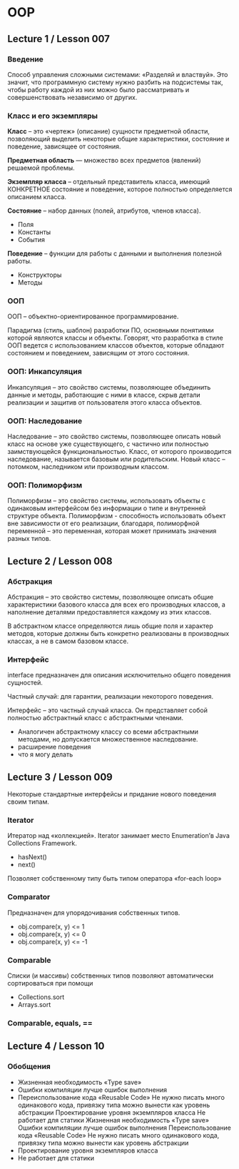 # OOP

## Lecture 1 / Lesson 007

### **Введение**

Способ управления сложными системами:
«Разделяй и властвуй».
Это значит, что программную систему нужно
разбить на подсистемы так, чтобы работу каждой
из них можно было рассматривать и совершенствовать
независимо от других.

### **Класс и его экземпляры** 

**Класс** – это «чертеж» (описание) сущности
предметной области, позволяющий выделить
некоторые общие характеристики, состояние
и поведение, зависящее от состояния.

**Предметная область** — множество всех предметов
(явлений) решаемой проблемы.

**Экземпляр класса** – отдельный представитель
класса, имеющий КОНКРЕТНОЕ состояние
и поведение, которое полностью определяется
описанием класса.

**Состояние** – набор данных (полей, атрибутов,
членов класса).
* Поля
* Константы
* События

**Поведение** – функции для работы с данными
и выполнения полезной работы.
* Конструкторы
* Методы

### **ООП**
ООП – объектно-ориентированное программирование.

Парадигма (стиль, шаблон) разработки ПО, основными
понятиями которой являются классы и объекты.
Говорят, что разработка в стиле ООП ведется
с использованием классов объектов, которые
обладают состоянием и поведением, зависящим
от этого состояния.

### **ООП: Инкапсуляция**
Инкапсуляция – это свойство системы,
позволяющее объединить данные и методы, работающие
с ними в классе, скрыв детали реализации и защитив
от пользователя этого класса объектов.

### **ООП: Наследование**
Наследование – это свойство системы, позволяющее
описать новый класс на основе уже существующего,
с частично или полностью заимствующейся
функциональностью.
Класс, от которого производится наследование,
называется базовым или родительским.
Новый класс – потомком, наследником или производным
классом.

### **ООП: Полиморфизм**
Полиморфизм – это свойство системы, использовать
объекты с одинаковым интерфейсом без информации о
типе и внутренней структуре объекта.
Полиморфизм - способность использовать объект вне
зависимости от его реализации, благодаря,
полиморфной переменной – это переменная, которая
может принимать значения разных типов.

## Lecture 2 / Lesson 008

### **Абстракция**
Абстракция – это свойство системы, позволяющее
описать общие характеристики базового класса
для всех его производных классов, а наполнение
деталями предоставляется каждому из этих классов.

В абстрактном классе определяются лишь общие поля
и характер методов, которые должны быть конкретно
реализованы в производных классах, а не в самом
базовом классе.

### **Интерфейс**

interface предназначен для описания исключительно
общего поведения сущностей.

Частный случай: для гарантии, реализации некоторого
поведения.

Интерфейс – это частный случай класса.
Он представляет собой полностью абстрактный
класс с абстрактными членами.

* Аналогичен абстрактному классу со всеми абстрактными
 методами, но допускается множественное наследование.
* расширение поведения
* что я могу делать

## Lecture 3 / Lesson 009

Некоторые стандартные интерфейсы и придание
нового поведения своим типам.

### **Iterator<E>**

Итератор над «коллекцией». Iterator занимает место
Enumeration’в Java Collections Framework.
* hasNext()
* next()

Позволяет собственному типу быть типом
оператора «for-each loop»

### **Comparator<E>**

Предназначен для упорядочивания собственных типов.
* obj.compare(x, y) <= 1
* obj.compare(x, y) <= 0
* obj.compare(x, y) <= -1

### **Comparable<E>**

Списки (и массивы) собственных типов позволяют автоматически
сортироваться при помощи
* Collections.sort
* Arrays.sort

### **Comparable, equals, ==**

## Lecture 4 / Lesson 10

### **Обобщения**

* Жизненная необходимость «Type save»
* Ошибки компиляции лучше ошибок выполнения
* Переиспользование кода «Reusable Code»
Не нужно писать много одинакового кода,
привязку типа можно вынести как уровень абстракции
Проектирование уровня экземпляров класса
Не работает для статики
Жизненная необходимость «Type save»
Ошибки компиляции лучше ошибок выполнения
Переиспользование кода «Reusable Code»
Не нужно писать много одинакового кода,
привязку типа можно вынести как уровень абстракции
* Проектирование уровня экземпляров класса
* Не работает для статики
